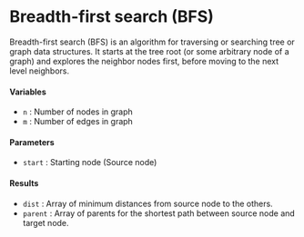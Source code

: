 # Breadth-first search (BFS)

Breadth-first search (BFS) is an algorithm for traversing or searching tree or graph data structures.
It starts at the tree root (or some arbitrary node of a graph) and explores the neighbor nodes first, before moving to the next level neighbors.

#### Variables
* `n` : Number of nodes in graph
* `m` : Number of edges in graph

#### Parameters
* `start` : Starting node (Source node)

#### Results
* `dist` : Array of minimum distances from source node to the others.
* `parent` : Array of parents for the shortest path between source node and target node.
